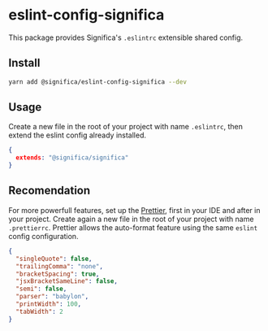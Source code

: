 # eslint-config-significa

This package provides Significa's `.eslintrc` extensible shared config.

## Install

```sh
yarn add @significa/eslint-config-significa --dev
```

## Usage

Create a new file in the root of your project with name `.eslintrc`, then extend the eslint config already installed.

```json
{
  extends: "@significa/significa"
}
```

## Recomendation

For more powerfull features, set up the [Prettier](https://prettier.io/), first in your IDE and after in your project. Create again a new file in the root of your project with name `.prettierrc`. Prettier allows the auto-format feature using the same `eslint` config configuration.

```json
{
  "singleQuote": false,
  "trailingComma": "none",
  "bracketSpacing": true,
  "jsxBracketSameLine": false,
  "semi": false,
  "parser": "babylon",
  "printWidth": 100,
  "tabWidth": 2
}
```
